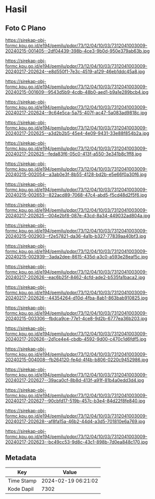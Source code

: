 # Hasil

## Foto C Plano

https://sirekap-obj-formc.kpu.go.id/e194/pemilu/pdpr/73/12/04/10/03/7312041003009-20240215-001405--2df04439-398b-4ce3-9b0d-950e379ab63b.jpg

https://sirekap-obj-formc.kpu.go.id/e194/pemilu/pdpr/73/12/04/10/03/7312041003009-20240217-202624--e8d550f1-7e3c-4519-a129-46eb1ddc45a8.jpg

https://sirekap-obj-formc.kpu.go.id/e194/pemilu/pdpr/73/12/04/10/03/7312041003009-20240215-001609--9543d5b9-4cdb-48b0-aed1-b9a1e289bcb4.jpg

https://sirekap-obj-formc.kpu.go.id/e194/pemilu/pdpr/73/12/04/10/03/7312041003009-20240217-202624--9c64e5ca-5a75-407f-ac47-5a083ad9818c.jpg

https://sirekap-obj-formc.kpu.go.id/e194/pemilu/pdpr/73/12/04/10/03/7312041003009-20240217-202625--a3d2b2b5-45e4-4e09-9431-33e88f854b2a.jpg

https://sirekap-obj-formc.kpu.go.id/e194/pemilu/pdpr/73/12/04/10/03/7312041003009-20240217-202625--feda83f6-05c0-413f-a550-3e341b8c1ff8.jpg

https://sirekap-obj-formc.kpu.go.id/e194/pemilu/pdpr/73/12/04/10/03/7312041003009-20240215-002054--a3ab0e3f-8b55-4128-bd2b-e5e66f0a30f6.jpg

https://sirekap-obj-formc.kpu.go.id/e194/pemilu/pdpr/73/12/04/10/03/7312041003009-20240215-002653--822acd89-7068-47c4-abd5-f5cd48d2f5f6.jpg

https://sirekap-obj-formc.kpu.go.id/e194/pemilu/pdpr/73/12/04/10/03/7312041003009-20240217-202625--004e2bf8-087e-43cd-8a34-449032ad804a.jpg

https://sirekap-obj-formc.kpu.go.id/e194/pemilu/pdpr/73/12/04/10/03/7312041003009-20240215-002903--f2e57821-da36-4a1b-b327-77839aa40bf3.jpg

https://sirekap-obj-formc.kpu.go.id/e194/pemilu/pdpr/73/12/04/10/03/7312041003009-20240215-002939--3ada2dee-8615-435d-a3c0-a593e28eaf5c.jpg

https://sirekap-obj-formc.kpu.go.id/e194/pemilu/pdpr/73/12/04/10/03/7312041003009-20240217-202626--eac6b25f-8462-4cfd-ade2-b535fa1baca2.jpg

https://sirekap-obj-formc.kpu.go.id/e194/pemilu/pdpr/73/12/04/10/03/7312041003009-20240217-202626--44354264-d10d-4fba-8ab1-863bab910825.jpg

https://sirekap-obj-formc.kpu.go.id/e194/pemilu/pdpr/73/12/04/10/03/7312041003009-20240215-003306--fbdca9ce-77e1-4ce8-9d2b-6777ea36b203.jpg

https://sirekap-obj-formc.kpu.go.id/e194/pemilu/pdpr/73/12/04/10/03/7312041003009-20240217-202626--2d1ce4e4-cbdb-4592-9d00-c470c1d6fdf5.jpg

https://sirekap-obj-formc.kpu.go.id/e194/pemilu/pdpr/73/12/04/10/03/7312041003009-20240215-004008--fb264120-fe4d-4f4b-b806-0220c9452986.jpg

https://sirekap-obj-formc.kpu.go.id/e194/pemilu/pdpr/73/12/04/10/03/7312041003009-20240217-202627--39aca0cf-8b8d-413f-a91f-81b4a0edd3d4.jpg

https://sirekap-obj-formc.kpu.go.id/e194/pemilu/pdpr/73/12/04/10/03/7312041003009-20240217-202627--90cbfd17-519b-457c-b3e4-84d22f8fe840.jpg

https://sirekap-obj-formc.kpu.go.id/e194/pemilu/pdpr/73/12/04/10/03/7312041003009-20240217-202628--af8fa15a-46b2-44d4-a3d5-701810e6a769.jpg

https://sirekap-obj-formc.kpu.go.id/e194/pemilu/pdpr/73/12/04/10/03/7312041003009-20240217-202623--bc49cc53-9d8c-43c1-898b-7d0ea848c170.jpg


## Metadata

| Key        | Value               |
| ---------- | ------------------- |
| Time Stamp | 2024-02-19 06:21:02 |
| Kode Dapil | 7302                |



